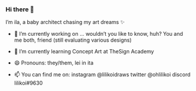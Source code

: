 ﻿### Hi there 👋
I’m ila, a baby architect chasing my art dreams ✨ 

<!--
**lilikoii/lilikoii** is a ✨ _special_ ✨ repository because its `README.md` (this file) appears on your GitHub profile.

Here are some ideas to get you started:
- 👯 I’m looking to collaborate on ...
- 🤔 I’m looking for help with ...
- 💬 Ask me about ...
- ⚡ Fun fact: ...


-->

- 🔭 I’m currently working on ... wouldn’t you like to know, huh? You and me both, friend (still evaluating various designs)
- 🌱 I’m currently learning Concept Art at TheSign Academy
- 😄 Pronouns: they/them, lei in ita

- 📫 You can find me on:
instagram @lilikoidraws
twitter @ohlilikoi
discord lilikoi#9630

